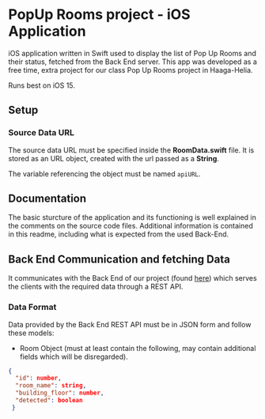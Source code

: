 # PopUp Rooms project - iOS Application

iOS application written in Swift used to display the list of Pop Up Rooms and their status, fetched from the Back End server. This app was developed as a free time, extra project for our class Pop Up Rooms project in Haaga-Helia.

Runs best on iOS 15.


## Setup



### Source Data URL

The source data URL must be specified inside the **RoomData.swift** file. It is stored as an URL object, created with the url passed as a **String**.

The variable referencing the object must be named `apiURL`.


## Documentation

The basic sturcture of the application and its functioning is well explained in the comments on the source code files. Additional information is contained in this readme, including what is expected from the used Back-End.


## Back End Communication and fetching Data

It communicates with the Back End of our project (found [here](https://github.com/Popup-Meeting-Rooms-Project/Backend)) which serves the clients with the required data through a REST API.

### Data Format

Data provided by the Back End REST API must be in JSON form and follow these models:
- Room Object (must at least contain the following, may contain additional fields which will be disregarded).
```json
{
  "id": number,
  "room_name": string,
  "building_floor": number,
  "detected": boolean
 }
 ```
